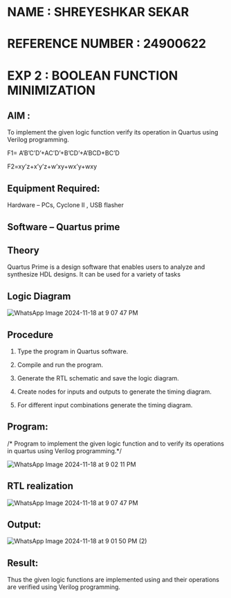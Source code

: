 # NAME : SHREYESHKAR SEKAR

# REFERENCE NUMBER : 24900622

# EXP 2 : BOOLEAN FUNCTION MINIMIZATION

## AIM :

To implement the given logic function verify its operation in Quartus using Verilog programming.

F1= A’B’C’D’+AC’D’+B’CD’+A’BCD+BC’D 

F2=xy’z+x’y’z+w’xy+wx’y+wxy

## Equipment Required:

Hardware – PCs, Cyclone II , USB flasher

## Software – Quartus prime

## Theory

Quartus Prime is a design software that enables users to analyze and synthesize HDL designs. It can be used for a variety of tasks


## Logic Diagram

![WhatsApp Image 2024-11-18 at 9 07 47 PM](https://github.com/user-attachments/assets/fbe4a863-9f3e-4c84-819e-80962a0577c1)




## Procedure

1.	Type the program in Quartus software.

2.	Compile and run the program.

3.	Generate the RTL schematic and save the logic diagram.

4.	Create nodes for inputs and outputs to generate the timing diagram.

5.	For different input combinations generate the timing diagram.


## Program:

/* Program to implement the given logic function and to verify its operations in quartus using Verilog programming.*/ 



![WhatsApp Image 2024-11-18 at 9 02 11 PM](https://github.com/user-attachments/assets/bf5bb8a5-a821-44c7-a109-0e250e0d9292)



## RTL realization


![WhatsApp Image 2024-11-18 at 9 07 47 PM](https://github.com/user-attachments/assets/6863cf90-0997-4267-ac09-42a67cef1692)


## Output:

![WhatsApp Image 2024-11-18 at 9 01 50 PM (2)](https://github.com/user-attachments/assets/3501684f-10c6-43f6-b414-8d6b5825ed96)





## Result:

Thus the given logic functions are implemented using and their operations are verified using Verilog programming.

